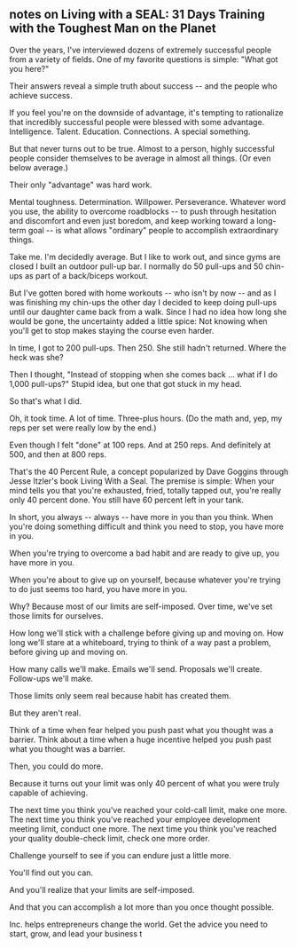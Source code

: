 ## notes on Living with a SEAL: 31 Days Training with the Toughest Man on the Planet

Over the years, I've interviewed dozens of extremely successful people from a variety of fields. One of my favorite questions is simple: "What got you here?"

Their answers reveal a simple truth about success -- and the people who achieve success.

If you feel you're on the downside of advantage, it's tempting to rationalize that incredibly successful people were blessed with some advantage. Intelligence. Talent. Education. Connections. A special something.  

But that never turns out to be true. Almost to a person, highly successful people consider themselves to be average in almost all things. (Or even below average.)

Their only "advantage" was hard work.

Mental toughness. Determination. Willpower. Perseverance. Whatever word you use, the ability to overcome roadblocks -- to push through hesitation and discomfort and even just boredom, and keep working toward a long-term goal -- is what allows "ordinary" people to accomplish extraordinary things.

Take me. I'm decidedly average. But I like to work out, and since gyms are closed I built an outdoor pull-up bar. I normally do 50 pull-ups and 50 chin-ups as part of a back/biceps workout. 

But I've gotten bored with home workouts -- who isn't by now -- and as I was finishing my chin-ups the other day I decided to keep doing pull-ups until our daughter came back from a walk. Since I had no idea how long she would be gone, the uncertainty added a little spice: Not knowing when you'll get to stop makes staying the course even harder.

In time, I got to 200 pull-ups. Then 250. She still hadn't returned. Where the heck was she? 

Then I thought, "Instead of stopping when she comes back ... what if I do 1,000 pull-ups?" Stupid idea, but one that got stuck in my head.

So that's what I did.

Oh, it took time. A lot of time. Three-plus hours. (Do the math and, yep, my reps per set were really low by the end.)

Even though I felt "done" at 100 reps. And at 250 reps. And definitely at 500, and then at 800 reps.

That's the 40 Percent Rule, a concept popularized by Dave Goggins through Jesse Itzler's book Living With a Seal.  The premise is simple: When your mind tells you that you're exhausted, fried, totally tapped out, you're really only 40 percent done. You still have 60 percent left in your tank. 

In short, you always -- always --​ have more in you than you think. When you're doing something difficult and think you need to stop, you have more in you.

When you're trying to overcome a bad habit and are ready to give up, you have more in you.

When you're about to give up on yourself, because whatever you're trying to do just seems too hard, you have more in you.

Why? Because most of our limits are self-imposed. Over time, we've set those limits for ourselves.

How long we'll stick with a challenge before giving up and moving on. How long we'll stare at a whiteboard, trying to think of a way past a problem, before giving up and moving on.

How many calls we'll make. Emails we'll send. Proposals we'll create. Follow-ups we'll make. 

Those limits only seem real because habit has created them.

But they aren't real.

Think of a time when fear helped you push past what you thought was a barrier. Think about a time when a huge incentive helped you push past what you thought was a barrier.

Then, you could do more.

Because it turns out your limit was only 40 percent of what you were truly capable of achieving.  

The next time you think you've reached your cold-call limit, make one more. The next time you think you've reached your employee development meeting limit, conduct one more. The next time you think you've reached your quality double-check limit, check one more order. 

Challenge yourself to see if you can endure just a little more.

You'll find out you can.

And you'll realize that your limits are self-imposed.

And that you can accomplish a lot more than you once thought possible.

Inc. helps entrepreneurs change the world. Get the advice you need to start, grow, and lead your business t